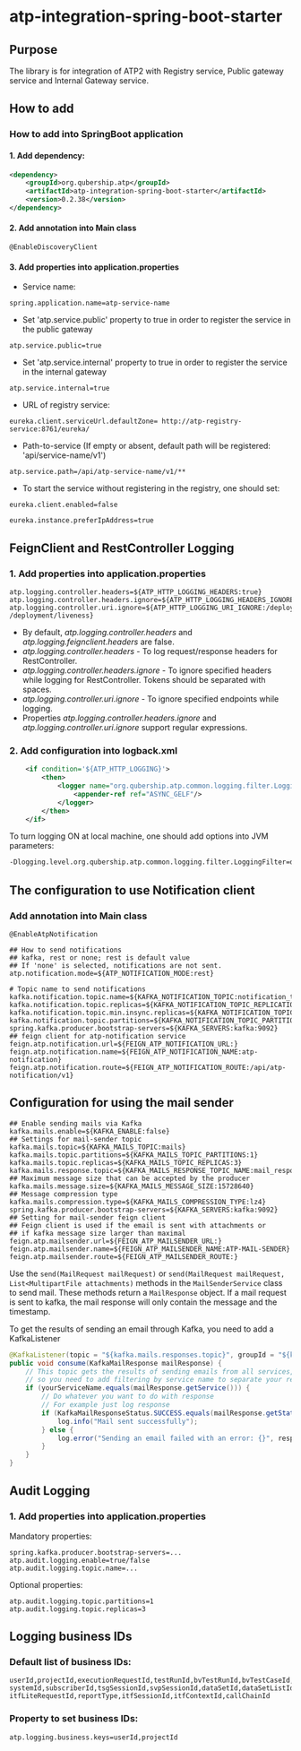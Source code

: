 # atp-integration-spring-boot-starter

## Purpose

The library is for integration of ATP2 with Registry service, Public gateway service and Internal Gateway service.

## How to add

### How to add into SpringBoot application
#### 1. Add dependency:

```xml
<dependency>
    <groupId>org.qubership.atp</groupId>
    <artifactId>atp-integration-spring-boot-starter</artifactId>
    <version>0.2.38</version>
</dependency>
```

#### 2. Add annotation into Main class
```text
@EnableDiscoveryClient
```

#### 3. Add properties into application.properties

- Service name:
```properties
spring.application.name=atp-service-name
```

- Set 'atp.service.public' property to true in order to register the service in the public gateway
```properties
atp.service.public=true
```

- Set 'atp.service.internal' property to true in order to register the service in the internal gateway
```properties
atp.service.internal=true
```

- URL of registry service:
```properties
eureka.client.serviceUrl.defaultZone= http://atp-registry-service:8761/eureka/
```

- Path-to-service (If empty or absent, default path will be registered: 'api/service-name/v1')
```properties
atp.service.path=/api/atp-service-name/v1/**
```

- To start the service without registering in the registry, one should set: 
```properties
eureka.client.enabled=false
```

```properties
eureka.instance.preferIpAddress=true
```

## FeignClient and RestController Logging
### 1. Add properties into application.properties
```properties
atp.logging.controller.headers=${ATP_HTTP_LOGGING_HEADERS:true}
atp.logging.controller.headers.ignore=${ATP_HTTP_LOGGING_HEADERS_IGNORE:}
atp.logging.controller.uri.ignore=${ATP_HTTP_LOGGING_URI_IGNORE:/deployment/readiness /deployment/liveness}
```

* By default, _atp.logging.controller.headers_ and _atp.logging.feignclient.headers_ are false.
* _atp.logging.controller.headers_ - To log request/response headers for RestController. 
* _atp.logging.controller.headers.ignore_ - To ignore specified headers while logging for RestController. Tokens should be separated with spaces.
* _atp.logging.controller.uri.ignore_ - To ignore specified endpoints while logging.
* Properties _atp.logging.controller.headers.ignore_ and _atp.logging.controller.uri.ignore_ support regular expressions.

### 2. Add configuration into logback.xml
```xml
    <if condition='${ATP_HTTP_LOGGING}'>
        <then>
            <logger name="org.qubership.atp.common.logging.filter.LoggingFilter" level="DEBUG" additivity="false">
                <appender-ref ref="ASYNC_GELF"/>
            </logger>
        </then>
    </if>
```

To turn logging ON at local machine, one should add options into JVM parameters:
```bash
-Dlogging.level.org.qubership.atp.common.logging.filter.LoggingFilter=debug
```

## The configuration to use Notification client

### Add annotation into Main class
```text
@EnableAtpNotification
```

```properties
## How to send notifications
## kafka, rest or none; rest is default value
## If 'none' is selected, notifications are not sent.
atp.notification.mode=${ATP_NOTIFICATION_MODE:rest}

# Topic name to send notifications
kafka.notification.topic.name=${KAFKA_NOTIFICATION_TOPIC:notification_topic}
kafka.notification.topic.replicas=${KAFKA_NOTIFICATION_TOPIC_REPLICATION_FACTOR:3}
kafka.notification.topic.min.insync.replicas=${KAFKA_NOTIFICATION_TOPIC_MIN_INSYNC_REPLICATION_FACTOR:3}
kafka.notification.topic.partitions=${KAFKA_NOTIFICATION_TOPIC_PARTITIONS:1}
spring.kafka.producer.bootstrap-servers=${KAFKA_SERVERS:kafka:9092}
## feign client for atp-notification service
feign.atp.notification.url=${FEIGN_ATP_NOTIFICATION_URL:}
feign.atp.notification.name=${FEIGN_ATP_NOTIFICATION_NAME:atp-notification}
feign.atp.notification.route=${FEIGN_ATP_NOTIFICATION_ROUTE:/api/atp-notification/v1}
```

## Configuration for using the mail sender
```properties
## Enable sending mails via Kafka
kafka.mails.enable=${KAFKA_ENABLE:false}
## Settings for mail-sender topic
kafka.mails.topic=${KAFKA_MAILS_TOPIC:mails}
kafka.mails.topic.partitions=${KAFKA_MAILS_TOPIC_PARTITIONS:1}
kafka.mails.topic.replicas=${KAFKA_MAILS_TOPIC_REPLICAS:3}
kafka.mails.response.topic=${KAFKA_MAILS_RESPONSE_TOPIC_NAME:mail_responses}
## Maximum message size that can be accepted by the producer
kafka.mails.message.size=${KAFKA_MAILS_MESSAGE_SIZE:15728640}
## Message compression type
kafka.mails.compression.type=${KAFKA_MAILS_COMPRESSION_TYPE:lz4}
spring.kafka.producer.bootstrap-servers=${KAFKA_SERVERS:kafka:9092}
## Setting for mail-sender feign client
## Feign client is used if the email is sent with attachments or
## if kafka message size larger than maximal
feign.atp.mailsender.url=${FEIGN_ATP_MAILSENDER_URL:}
feign.atp.mailsender.name=${FEIGN_ATP_MAILSENDER_NAME:ATP-MAIL-SENDER}
feign.atp.mailsender.route=${FEIGN_ATP_MAILSENDER_ROUTE:}
```

Use the `send(MailRequest mailRequest)` or `send(MailRequest mailRequest, List<MultipartFile attachments)` methods in the `MailSenderService` class to send mail.
These methods return a `MailResponse` object.
If a mail request is sent to kafka, the mail response will only contain the message and the timestamp.

To get the results of sending an email through Kafka, you need to add a KafkaListener

```java
@KafkaListener(topic = "${kafka.mails.responses.topic}", groupId = "${kafka.mails.responses.group.id}")
public void consume(KafkaMailResponse mailResponse) {
    // This topic gets the results of sending emails from all services, 
    // so you need to add filtering by service name to separate your requests from other services
    if (yourServiceName.equals(mailResponse.getService())) {
        // Do whatever you want to do with response
        // For example just log response
        if (KafkaMailResponseStatus.SUCCESS.equals(mailResponse.getStatus())) {
            log.info("Mail sent successfully");
        } else {
            log.error("Sending an email failed with an error: {}", response.getMessage());
        }
    }    
}
```

## Audit Logging
### 1. Add properties into application.properties
Mandatory properties:
```properties
spring.kafka.producer.bootstrap-servers=...
atp.audit.logging.enable=true/false
atp.audit.logging.topic.name=...
```

Optional properties:
```properties
atp.audit.logging.topic.partitions=1
atp.audit.logging.topic.replicas=3
```

## Logging business IDs
### Default list of business IDs:
```properties
userId,projectId,executionRequestId,testRunId,bvTestRunId,bvTestCaseId,environmentId,
systemId,subscriberId,tsgSessionId,svpSessionId,dataSetId,dataSetListId,attributeId,
itfLiteRequestId,reportType,itfSessionId,itfContextId,callChainId
```

### Property to set business IDs:
```properties
atp.logging.business.keys=userId,projectId
```
